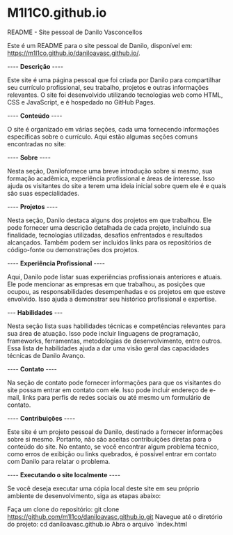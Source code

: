 # M1l1C0.github.io

README - Site pessoal de Danilo Vasconcellos


Este é um README para o site pessoal de Danilo, disponível em: https://m1l1co.github.io/daniloavasc.github.io/.


---- **Descrição** ---- 


Este site é uma página pessoal que foi criada por Danilo para compartilhar seu currículo profissional, seu trabalho, projetos e outras informações relevantes. O site foi desenvolvido utilizando tecnologias web como HTML, CSS e JavaScript, e é hospedado no GitHub Pages.

---- **Conteúdo** ----


O site é organizado em várias seções, cada uma fornecendo informações específicas sobre o currículo. Aqui estão algumas seções comuns encontradas no site:

---- **Sobre** ----


Nesta seção, Danilofornece uma breve introdução sobre si mesmo, sua formação acadêmica, experiência profissional e áreas de interesse. Isso ajuda os visitantes do site a terem uma ideia inicial sobre quem ele é e quais são suas especialidades.

---- **Projetos** ----


Nesta seção, Danilo destaca alguns dos projetos em que trabalhou. Ele pode fornecer uma descrição detalhada de cada projeto, incluindo sua finalidade, tecnologias utilizadas, desafios enfrentados e resultados alcançados. Também podem ser incluídos links para os repositórios de código-fonte ou demonstrações dos projetos.


---- **Experiência Profissional** ----


Aqui, Danilo pode listar suas experiências profissionais anteriores e atuais. Ele pode mencionar as empresas em que trabalhou, as posições que ocupou, as responsabilidades desempenhadas e os projetos em que esteve envolvido. Isso ajuda a demonstrar seu histórico profissional e expertise.


--- **Habilidades** ---


Nesta seção lista suas habilidades técnicas e competências relevantes para sua área de atuação. Isso pode incluir linguagens de programação, frameworks, ferramentas, metodologias de desenvolvimento, entre outros. Essa lista de habilidades ajuda a dar uma visão geral das capacidades técnicas de Danilo Avanço.


---- **Contato** ----


Na seção de contato pode fornecer informações para que os visitantes do site possam entrar em contato com ele. Isso pode incluir endereço de e-mail, links para perfis de redes sociais ou até mesmo um formulário de contato.

---- **Contribuições** ----


Este site é um projeto pessoal de Danilo, destinado a fornecer informações sobre si mesmo. Portanto, não são aceitas contribuições diretas para o conteúdo do site. No entanto, se você encontrar algum problema técnico, como erros de exibição ou links quebrados, é possível entrar em contato com Danilo para relatar o problema.

---- **Executando o site localmente** ----


Se você deseja executar uma cópia local deste site em seu próprio ambiente de desenvolvimento, siga as etapas abaixo:

Faça um clone do repositório: git clone https://github.com/m1l1co/daniloavasc.github.io.git
Navegue até o diretório do projeto: cd daniloavasc.github.io
Abra o arquivo `index.html

